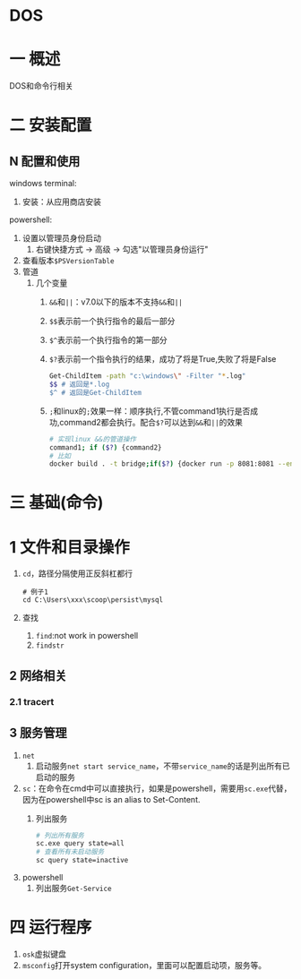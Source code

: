 # DOS

# 一 概述
DOS和命令行相关

# 二 安装配置

## N 配置和使用
windows terminal:
1. 安装：从应用商店安装

powershell:
1. 设置以管理员身份启动
    1. 右键快捷方式 -> 高级 -> 勾选"以管理员身份运行"
2. 查看版本`$PSVersionTable`
3. 管道
    1. 几个变量
        1. `&&`和`||`：v7.0以下的版本不支持`&&`和`||`
        2. `$$`表示前一个执行指令的最后一部分
        3. `$^`表示前一个执行指令的第一部分
        4. `$?`表示前一个指令执行的结果，成功了将是True,失败了将是False
            
            ```bash
            Get-ChildItem -path "c:\windows\" -Filter "*.log"
            $$ # 返回是*.log
            $^ # 返回是Get-ChildItem
            ```
        5. `;`和linux的`;`效果一样：顺序执行,不管command1执行是否成功,command2都会执行。配合`$?`可以达到`&&`和`||`的效果

            ```bash
            # 实现linux &&的管道操作
            command1; if ($?) {command2}
            # 比如
            docker build . -t bridge;if($?) {docker run -p 8081:8081 --env-file .env.local bridge}
            ```

# 三 基础(命令)
# 1 文件和目录操作
1. `cd`，路径分隔使用正反斜杠都行

    ```
    # 例子1
    cd C:\Users\xxx\scoop\persist\mysql
    ```
2. 查找
    1. `find`:not work in powershell
    2. `findstr`

## 2 网络相关
### 2.1 tracert

## 3 服务管理
1. `net`
    1. 启动服务`net start service_name`，不带`service_name`的话是列出所有已启动的服务
2. `sc`：在命令在cmd中可以直接执行，如果是powershell，需要用`sc.exe`代替，因为在powershell中sc is an alias to Set-Content.
    1. 列出服务

        ```bash
        # 列出所有服务
        sc.exe query state=all
        # 查看所有未启动服务
        sc query state=inactive
        ```
3. powershell
    1. 列出服务`Get-Service`

# 四 运行程序
1. `osk`虚拟键盘
2. `msconfig`打开system configuration，里面可以配置启动项，服务等。